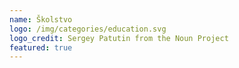 ```yaml
---
name: Školstvo
logo: /img/categories/education.svg
logo_credit: Sergey Patutin from the Noun Project
featured: true
---
```

